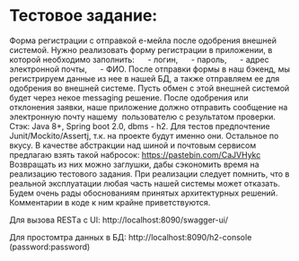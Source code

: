 # Тестовое задание:

Форма регистрации с отправкой е-мейла после одобрения внешней системой.
Нужно реализовать форму регистрации в приложении, в которой необходимо заполнить:
     - логин,
     - пароль,
     - адрес электронной почты,
     - ФИО.
После отправки формы в наш бэкенд, мы регистрируем данные из нее в нашей БД, а также
отправляем
ее для одобрения во внешней системе.
Пусть обмен с этой внешней системой будет через некое messaging решение. После одобрения
или
отклонения заявки, наше приложение должно отправить сообщение на электронную почту
нашему
 пользователю с результатом проверки.
   
Стэк: Java 8+, Spring boot 2.0, dbms - h2. Для тестов предпочтение Junit/Mockito/Assertj, т.к. на
проекте будут именно они. Остальное по вкусу.
В качестве абстракции над шиной и почтовым сервисом предлагаю взять такой набросок:
https://pastebin.com/CaJVHykc
Возвращать из них можно заглушки, дабы сэкономить время на реализацию тестового задания.
При реализации следует помнить, что в реальной эксплуатации любая часть нашей системы
может отказать.
Будем очень рады обоснованиям принятых архитектурных решений. Комментарии в коде к ним
крайне приветствуются.


Для вызова RESTа с UI: http://localhost:8090/swagger-ui/

Для простомтра данных в БД: http://localhost:8090/h2-console (password:password)

